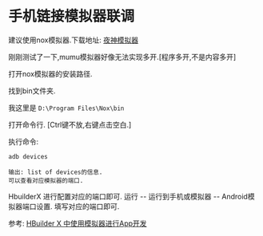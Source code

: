 
# 手机链接模拟器联调

建议使用nox模拟器.下载地址: [夜神模拟器](https://www.yeshen.com/)

刚刚测试了一下,mumu模拟器好像无法实现多开.[程序多开,不是内容多开]

打开nox模拟器的安装路径.

找到bin文件夹.

我这里是 `D:\Program Files\Nox\bin`

打开命令行. [Ctrl键不放,右键点击空白.]

执行命令:

`adb devices`

```
输出: list of devices的信息. 
可以查看对应模拟器的端口.
```

HbuilderX 进行配置对应的端口即可.
运行 -- 运行到手机或模拟器 -- Android模拟器端口设置. 填写对应的端口即可.


参考: [HBuilder X 中使用模拟器进行App开发](https://www.cnblogs.com/oukele/p/9967291.html)





